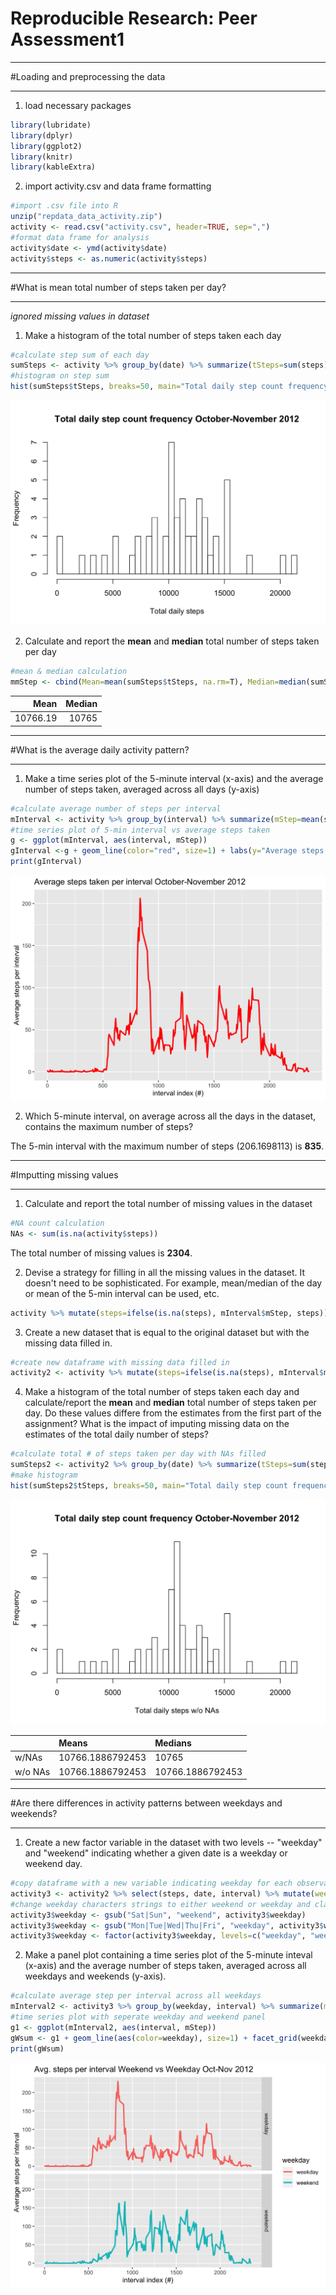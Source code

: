 Reproducible Research: Peer Assessment1
========================================
________________________________________

#Loading and preprocessing the data

___________________________________
1. load necessary packages


```r
library(lubridate)
library(dplyr)
library(ggplot2)
library(knitr)
library(kableExtra)
```



2. import activity.csv and data frame formatting


```r
#import .csv file into R
unzip("repdata_data_activity.zip")
activity <- read.csv("activity.csv", header=TRUE, sep=",")
#format data frame for analysis 
activity$date <- ymd(activity$date)
activity$steps <- as.numeric(activity$steps)
```
__________________________________________________

#What is mean total number of steps taken per day?

__________________________________________________
*ignored missing values in dataset*

1. Make a histogram of the total number of steps taken each day


```r
#calculate step sum of each day
sumSteps <- activity %>% group_by(date) %>% summarize(tSteps=sum(steps))
#histogram on step sum
hist(sumSteps$tSteps, breaks=50, main="Total daily step count frequency October-November 2012", xlab="Total daily steps")
```

![plot of chunk stepSum](./figure/stepSum-1.png)

2. Calculate and report the **mean** and **median** total number of steps taken per day 


```r
#mean & median calculation 
mmStep <- cbind(Mean=mean(sumSteps$tSteps, na.rm=T), Median=median(sumSteps$tSteps, na.rm=T) )
```


<table class="table table-striped" style="width: auto !important; ">
 <thead>
  <tr>
   <th style="text-align:right;"> Mean </th>
   <th style="text-align:right;"> Median </th>
  </tr>
 </thead>
<tbody>
  <tr>
   <td style="text-align:right;"> 10766.19 </td>
   <td style="text-align:right;"> 10765 </td>
  </tr>
</tbody>
</table>

____________________________________________

#What is the average daily activity pattern?

____________________________________________

1. Make a time series plot of the 5-minute interval (x-axis) and the average number of steps taken, averaged across all days (y-axis)


```r
#calculate average number of steps per interval 
mInterval <- activity %>% group_by(interval) %>% summarize(mStep=mean(steps, na.rm=T))
#time series plot of 5-min interval vs average steps taken
g <- ggplot(mInterval, aes(interval, mStep))
gInterval <-g + geom_line(color="red", size=1) + labs(y="Average steps per interval", x="interval index (#)", title="Average steps taken per interval October-November 2012")
print(gInterval)
```

![plot of chunk timeSeries1](./figure/timeSeries1-1.png)

2. Which 5-minute interval, on average across all the days in the dataset, contains the maximum number of steps?




The 5-min interval with the maximum number of steps (206.1698113) is **835**.

_________________________

#Imputting missing values

_________________________

1. Calculate and report the total number of missing values in the dataset


```r
#NA count calculation
NAs <- sum(is.na(activity$steps))
```

The total number of missing values is **2304**. 

2. Devise a strategy for filling in all the missing values in the dataset. It doesn't need to be sophisticated. For example, mean/median of the day or mean of the 5-min interval can be used, etc. 


```r
activity %>% mutate(steps=ifelse(is.na(steps), mInterval$mStep, steps))
```

3. Create a new dataset that is equal to the original dataset but with the missing data filled in. 


```r
#create new dataframe with missing data filled in 
activity2 <- activity %>% mutate(steps=ifelse(is.na(steps), mInterval$mStep, steps))
```

4. Make a histogram of the total number of steps taken each day and calculate/report the **mean** and **median** total number of steps taken per day. Do these values differe from the estimates from the first part of the assignment? What is the impact of imputing missing data on the estimates of the total daily number of steps? 


```r
#calculate total # of steps taken per day with NAs filled 
sumSteps2 <- activity2 %>% group_by(date) %>% summarize(tSteps=sum(steps))
#make histogram
hist(sumSteps2$tSteps, breaks=50, main="Total daily step count frequency October-November 2012", xlab="Total daily steps w/o NAs")
```

![plot of chunk stepSum2](./figure/stepSum2-1.png)

<table class="table table-striped" style="width: auto !important; ">
 <thead>
  <tr>
   <th style="text-align:left;">  </th>
   <th style="text-align:left;"> Means </th>
   <th style="text-align:left;"> Medians </th>
  </tr>
 </thead>
<tbody>
  <tr>
   <td style="text-align:left;"> w/NAs </td>
   <td style="text-align:left;"> 10766.1886792453 </td>
   <td style="text-align:left;"> 10765 </td>
  </tr>
  <tr>
   <td style="text-align:left;"> w/o NAs </td>
   <td style="text-align:left;"> 10766.1886792453 </td>
   <td style="text-align:left;"> 10766.1886792453 </td>
  </tr>
</tbody>
</table>

_________________________________________________________________________

#Are there differences in activity patterns between weekdays and weekends?

_________________________________________________________________________

1. Create a new factor variable in the dataset with two levels -- "weekday" and "weekend" indicating whether a given date is a weekday or weekend day. 


```r
#copy dataframe with a new variable indicating weekday for each observation
activity3 <- activity2 %>% select(steps, date, interval) %>% mutate(weekday=weekdays(date, abbreviate=TRUE))
#change weekday characters strings to either weekend or weekday and classify them as factors
activity3$weekday <- gsub("Sat|Sun", "weekend", activity3$weekday)
activity3$weekday <- gsub("Mon|Tue|Wed|Thu|Fri", "weekday", activity3$weekday)
activity3$weekday <- factor(activity3$weekday, levels=c("weekday", "weekend"))
```

2. Make a panel plot containing a time series plot of the 5-minute inteval (x-axis) and the average number of steps taken, averaged across all weekdays and weekends (y-axis). 


```r
#calculate average step per interval across all weekdays
mInterval2 <- activity3 %>% group_by(weekday, interval) %>% summarize(mStep=mean(steps))
#time series plot with seperate weekday and weekend panel
g1 <- ggplot(mInterval2, aes(interval, mStep))
gWsum <- g1 + geom_line(aes(color=weekday), size=1) + facet_grid(weekday~.) + labs(y="Average steps per interval", x="interval index (#)", title="Avg. steps per interval Weekend vs Weekday Oct-Nov 2012")
print(gWsum)
```

![plot of chunk weekdayPlot](./figure/weekdayPlot-1.png)

